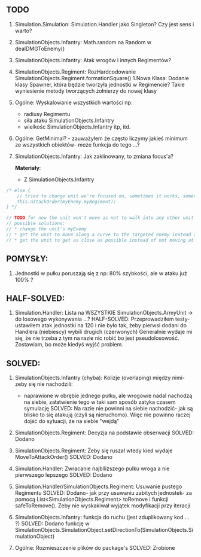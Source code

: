## TODO
1. Simulation.Simulation: Simulation.Handler jako Singleton? Czy jest sens i warto?
1. SimulationObjects.Infantry: Math.random na Random w dealDMGToEnemy()
1. SimulationObjects.Infantry: Atak wrogów i innych Regimentów?
1. SimulationObjects.Regiment: RozHardcodowanie SimulationObjects.Regiment.formationSquare()
1.Nowa Klasa: Dodanie klasy Spawner, która będzie tworzyła jednostki w Regimencie? Takie wyniesienie metody tworzących żołnierzy do nowej klasy
1. Ogólne: Wyskalowanie wszystkich wartości np:
    - radiusy Regimentu
    - siła ataku SimulationObjects.Infantry
    - wielkośc SimulationObjects.Infantry itp, itd.
1. Ogólne: GetMinimal? - zauważyłem że często liczymy jakieś minimum ze wszystkich obiektów- może funkcja do tego ...?
1. SimulationObjects.Infantry: Jak zaklinowany, to zmiana focus'a?

    **Materiały**:
    
    - Z SimulationObjects.Infantry
```java
/* else {
    // tried to change unit we're focused on, sometimes it works, sometimes units will get stuck anyway
    this.attackOrder(myEnemy.myRegiment);
} */

// TODO for now the unit won't move as not to walk into any other unit
// possible solutions:
// * change the unit's myEnemy
// * get the unit to move along a curve to the targeted enemy instead of the straight line
// * get the unit to get as close as possible instead of not moving at all
```




## POMYSŁY:
1. Jednostki w pułku poruszają się z np: 80% szybkości, ale w ataku już 100% ?




## HALF-SOLVED:
1. Simulation.Handler: Lista na WSZYSTKIE SimulationObjects.ArmyUnit -> do losowego wykonywania ...?
    HALF-SOLVED: Przeprowadziłem testy- ustawiłem atak jednostki na 120 i nie było tak, żeby pierwsi dodani do Handlera (niebiescy) wybili drugich (czerwonych)
        Generalnie wydaje mi się, że nie trzeba z tym na razie nic robić bo jest pseudolosowość. Zostawiam, bo może kiedyś wyjść problem.


## SOLVED:

1. SimulationObjects.Infantry (chyba): Kolizje (overlaping) między nimi- zeby się nie nachodzili:
	- naprawione w obrębie jednego pułku, ale wrogowie nadal nachodzą na siebie, załatwienie tego w taki sam sposób zatyka czasem symulację
	SOLVED: Na razie nie powinni na siebie nachodzić- jak są blisko to się atakują (czyli są nieruchomo). Więc nie powinno raczej dojść do sytuacji, że na siebie "wejdą"	
	

2. SimulationObjects.Regiment: Decyzja na podstawie obserwacji
    SOLVED: Dodano
3. SimulationObjects.Regiment: Żeby się ruszał wtedy kied wydaje MoveToAttackOrder()
    SOLVED: Dodano
4. Simulation.Handler: Zwracanie najblliższego pulku wroga a nie pierwszego lepszego
    SOLVED: Dodano
5. Simulation.Handler/SimulationObjects.Regiment: Usuwanie pustego Regimentu
    SOLVED: Dodano- jak przy usuwaniu zabitych jednostek- za pomocą List<SimulationObjects.Regiment> toRemove i funkcji safeToRemove(). Zeby nie wyskakiwał wyjątek modyfikacji przy iteracji
6. SimulationObjects.Infantry: funkcja do ruchu (jest zduplikowany kod ... ?)
    SOLVED: Dodano funkcję w SimulationObjects.SimulationObject.setDirectionTo(SimulationObjects.SimulationObject)
1. Ogólne: Rozmieszczenie plików do package's
    SOLVED: Zrobione

